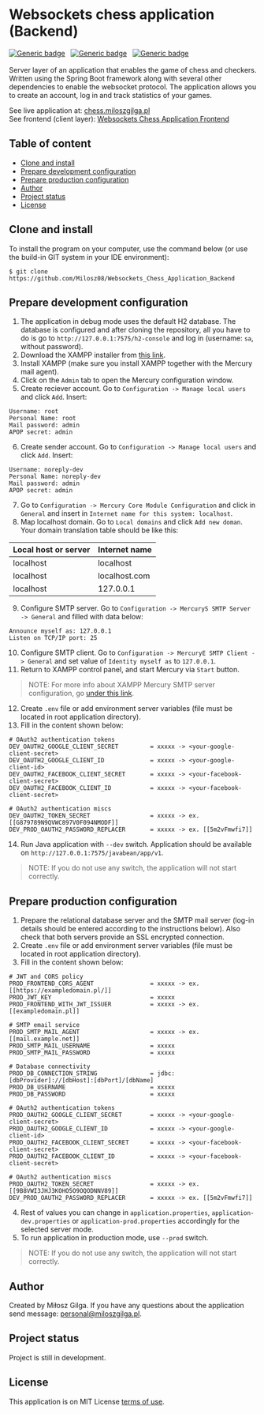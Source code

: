 # Websockets chess application (Backend)
[![Generic badge](https://img.shields.io/badge/Made%20with-Spring%20Boot%202.7.3-1abc9c.svg)](https://www.java.com/en/)&nbsp;&nbsp;
[![Generic badge](https://img.shields.io/badge/Build%20with-Gradle-green.svg)](https://gradle.org/)&nbsp;&nbsp;
[![Generic badge](https://img.shields.io/badge/Packaging-War%20-brown.svg)](https://gradle.org/)&nbsp;&nbsp;
<br><br>
Server layer of an application that enables the game of chess and checkers. Written using the Spring Boot framework 
along with several other dependencies to enable the websocket protocol. The application allows you to create an account, 
log in and track statistics of your games.

See live application at: [chess.miloszgilga.pl](https://chess.miloszgilga.pl/)<br>
See frontend (client layer): [Websockets Chess Application Frontend](https://github.com/Milosz08/Websockets_Chess_Application_Frontend)

## Table of content
* [Clone and install](#clone-and-install)
* [Prepare development configuration](#prepare-development-configuration)
* [Prepare production configuration](#prepare-production-configuration)
* [Author](#author)
* [Project status](#project-status)
* [License](#license)

<a name="clone-and-install"></a>
## Clone and install

To install the program on your computer, use the command below (or use the build-in GIT system in your IDE environment):
```
$ git clone https://github.com/Milosz08/Websockets_Chess_Application_Backend
```

<a name="prepare-development-configuration"></a>
## Prepare development configuration
1. The application in debug mode uses the default H2 database. The database is configured and after cloning the 
repository, all you have to do is go to `http://127.0.0.1:7575/h2-console` and log in (username: `sa`, without password).
2. Download the XAMPP installer from [this link](https://www.apachefriends.org/download.html).
3. Install XAMPP (make sure you install XAMPP together with the Mercury mail agent).
4. Click on the `Admin` tab to open the Mercury configuration window.
5. Create reciever account. Go to `Configuration -> Manage local users` and click `Add`. Insert:
```
Username: root
Personal Name: root
Mail password: admin
APOP secret: admin
```
6. Create sender account. Go to `Configuration -> Manage local users` and click `Add`. Insert:
```
Username: noreply-dev
Personal Name: noreply-dev
Mail password: admin
APOP secret: admin
```
7. Go to `Configuration -> Mercury Core Module Configuration` and click in `General` and insert in `Internet name for
this system: localhost`.<br>
8. Map localhost domain. Go to `Local domains` and click `Add new doman`. Your domain translation table should be like this:

| Local host or server | Internet name |
|----------------------|---------------|
| localhost            | localhost     |
| localhost            | localhost.com |
| localhost            | 127.0.0.1     |

9. Configure SMTP server. Go to `Configuration -> MercuryS SMTP Server -> General` and filled with data below:
```
Announce myself as: 127.0.0.1
Listen on TCP/IP port: 25
```
10. Configure SMTP client. Go to `Configuration -> MercuryE SMTP Client -> General` and set value of `Identity myself as`
to `127.0.0.1`.
11. Return to XAMPP control panel, and start Mercury via `Start` button.
> NOTE: For more info about XAMPP Mercury SMTP server configuration, go 
> [under this link](https://www.c-sharpcorner.com/UploadFile/c8aa13/send-mail-on-local-host-via-mercury-with-xampp/).
12. Create `.env` file or add environment server variables (file must be located in root application directory).
13. Fill in the content shown below:
```properties
# OAuth2 authentication tokens
DEV_OAUTH2_GOOGLE_CLIENT_SECRET         = xxxxx -> <your-google-client-secret>
DEV_OAUTH2_GOOGLE_CLIENT_ID             = xxxxx -> <your-google-client-id>
DEV_OAUTH2_FACEBOOK_CLIENT_SECRET       = xxxxx -> <your-facebook-client-secret>
DEV_OAUTH2_FACEBOOK_CLIENT_ID           = xxxxx -> <your-facebook-client-secret>

# OAuth2 authentication miscs
DEV_OAUTH2_TOKEN_SECRET                 = xxxxx -> ex. [[G879789N9QVWC897V0F094NMODF]]
DEV_PROD_OAUTH2_PASSWORD_REPLACER       = xxxxx -> ex. [[5m2vFmwfi7]]
```
14. Run Java application with `--dev` switch. Application should be available on `http://127.0.0.1:7575/javabean/app/v1`.
> NOTE: If you do not use any switch, the application will not start correctly.

<a name="prepare-production-configuration"></a>
## Prepare production configuration

1. Prepare the relational database server and the SMTP mail server (log-in details should be entered according to the 
instructions below). Also check that both servers provide an SSL encrypted connection.
2. Create `.env` file or add environment server variables (file must be located in root application directory).
3. Fill in the content shown below:
```properties
# JWT and CORS policy
PROD_FRONTEND_CORS_AGENT                = xxxxx -> ex. [[https://exampledomain.pl/]]
PROD_JWT_KEY                            = xxxxx
PROD_FRONTEND_WITH_JWT_ISSUER           = xxxxx -> ex. [[exampledomain.pl]]

# SMTP email service
PROD_SMTP_MAIL_AGENT                    = xxxxx -> ex. [[mail.example.net]]
PROD_SMTP_MAIL_USERNAME                 = xxxxx
PROD_SMTP_MAIL_PASSWORD                 = xxxxx

# Database connectivity
PROD_DB_CONNECTION_STRING               = jdbc:[dbProvider]://[dbHost]:[dbPort]/[dbName]
PROD_DB_USERNAME                        = xxxxx
PROD_DB_PASSWORD                        = xxxxx

# OAuth2 authentication tokens
PROD_OAUTH2_GOOGLE_CLIENT_SECRET        = xxxxx -> <your-google-client-secret>
PROD_OAUTH2_GOOGLE_CLIENT_ID            = xxxxx -> <your-google-client-id>
PROD_OAUTH2_FACEBOOK_CLIENT_SECRET      = xxxxx -> <your-facebook-client-secret>
PROD_OAUTH2_FACEBOOK_CLIENT_ID          = xxxxx -> <your-facebook-client-secret>

# OAuth2 authentication miscs
PROD_OAUTH2_TOKEN_SECRET                = xxxxx -> ex. [[9B8VWI3JHJ3KOHO5O9OQODNNV89]]
DEV_PROD_OAUTH2_PASSWORD_REPLACER       = xxxxx -> ex. [[5m2vFmwfi7]]
```
4. Rest of values you can change in `application.properties`, `application-dev.properties` or `application-prod.properties`
   accordingly for the selected server mode.
5. To run application in production mode, use `--prod` switch.
> NOTE: If you do not use any switch, the application will not start correctly.

<a name="author"></a>
## Author
Created by Miłosz Gilga. If you have any questions about the application send message:
[personal@miloszgilga.pl](mailto:personal@miloszgilga.pl).

<a name="project-status"></a>
## Project status
Project is still in development.

<a name="license"></a>
## License
This application is on MIT License [terms of use](https://en.wikipedia.org/wiki/MIT_License).
